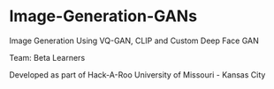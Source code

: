 # Image-Generation-GANs
Image Generation Using VQ-GAN, CLIP and Custom Deep Face GAN

Team: Beta Learners

Developed as part of Hack-A-Roo 
University of Missouri - Kansas City
